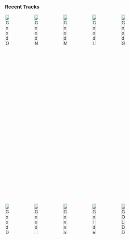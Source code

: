 ### Recent Tracks
[<img src='https://lastfm.freetls.fastly.net/i/u/300x300/35a7f5478b7b0919eb7094b4cd868baf.png' width='16%' height='16%' alt='Good Old Days'>](https://www.last.fm/music/jr%2bjr/_/good%2bold%2bdays)&nbsp;&nbsp;&nbsp;&nbsp;[<img src='https://lastfm.freetls.fastly.net/i/u/300x300/84fbc655e0c84080a6b08fb25a7bc8a2.png' width='16%' height='16%' alt='Good News'>](https://www.last.fm/music/ocean%2bpark%2bstandoff/_/good%2bnews)&nbsp;&nbsp;&nbsp;&nbsp;[<img src='https://lastfm.freetls.fastly.net/i/u/300x300/49ad09a8ee3ed96fa26e365aabe2c8ad.png' width='16%' height='16%' alt='Good Morning'>](https://www.last.fm/music/grouplove/_/good%2bmorning)&nbsp;&nbsp;&nbsp;&nbsp;[<img src='https://lastfm.freetls.fastly.net/i/u/300x300/b243e3b226cf4b3089e166f30e2cb83c.png' width='16%' height='16%' alt='Good Life'>](https://www.last.fm/music/onerepublic/_/good%2blife)&nbsp;&nbsp;&nbsp;&nbsp;[<img src='https://lastfm.freetls.fastly.net/i/u/300x300/457995902640835aa4d88e9e0894fec1.png' width='16%' height='16%' alt='Good Good Lovin'>](https://www.last.fm/music/sugar%2bray/_/good%2bgood%2blovin)&nbsp;&nbsp;&nbsp;&nbsp;<br>[<img src='https://lastfm.freetls.fastly.net/i/u/300x300/500d27ae71142f9059a6475608d30af6.png' width='16%' height='16%' alt='Good Day for Dreaming'>](https://www.last.fm/music/ruelle/_/good%2bday%2bfor%2bdreaming)&nbsp;&nbsp;&nbsp;&nbsp;[<img src='https://lastfm.freetls.fastly.net/i/u/300x300/aee3ba5e14894e5195cfe291cabde3ba.png' width='16%' height='16%' alt='Good'>](https://www.last.fm/music/twin%2bxl/_/good)&nbsp;&nbsp;&nbsp;&nbsp;[<img src='https://lastfm.freetls.fastly.net/i/u/300x300/da59f163039f4ac443e7031d48966f94.png' width='16%' height='16%' alt='Gonna Be Alright'>](https://www.last.fm/music/samuel%2bjack/_/gonna%2bbe%2balright)&nbsp;&nbsp;&nbsp;&nbsp;[<img src='https://lastfm.freetls.fastly.net/i/u/300x300/9513555938ae11ad465e9a8099f5daef.png' width='16%' height='16%' alt='Golden Age'>](https://www.last.fm/music/late%2bnight%2bepisode/_/golden%2bage)&nbsp;&nbsp;&nbsp;&nbsp;[<img src='https://lastfm.freetls.fastly.net/i/u/300x300/9ba7e6d3b7854961c9851751d4740ba7.png' width='16%' height='16%' alt='GOLD DUST'>](https://www.last.fm/music/sykes/_/gold%2bdust)&nbsp;&nbsp;&nbsp;&nbsp;<br>